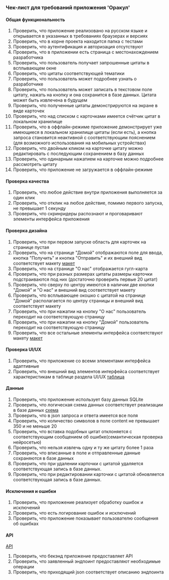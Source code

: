 ### Чек-лист для требований приложения 'Оракул'

#### Общая функциональность

1. Проверить, что приложение реализовано на русском языке и открывается в указанных в требованиях 
браузерах и версиях
2. Проверить, что в корне проекта находится папка с тестами
3. Проверить, что аутентификация и авторизация отсутствуют
4. Проверить, что в приложении есть страница с местонахождением разработчика
5. Проверить, что пользователь получает запрошенные цитаты в всплывающем окне
6. Проверить, что цитаты соответствующей тематики
7. Проверить, что пользователь может подробнее узнать о разработчике
8. Проверить, что пользователь может записать в текстовом поле цитату, нажать на кнопку и она сохранится в базе данных. 
Цитата может быть извлечена в будущем
9. Проверить, что полученные цитаты демонстрируются на экране в виде карточек
10. Проверить, что над списком с карточками  имеется счётчик цитат в локальном хранилище 
11. Проверить, что в оффлайн-режиме приложение демонстрирует уже имеющиеся в локальном
хранилище цитаты (если есть), а кнопка запроса становится неактивной с соответствующим пояснением
(для возможного использования на мобильных устройствах) 
12. Проверить, что двойным кликом на карточке цитату можно редактировать с последующим сохранением в базу данных
13. Проверить, что одинарным нажатием на карточке можно подробнее рассмотреть цитату 
14. Проверить, что приложение не загружается в оффлайн-режиме

#### Проверка качества

1. Проверить, что любое действие внутри приложения выполняется за один клик
2. Проверить, что отклик на любое действие, помимо первого запуска, не превышает 1 секунду
3. Проверить, что скринридеры распознают и проговаривают элементы интерфейса приложения

#### Проверка дизайна

1. Проверить, что при первом запуске область для карточек на странице пустая
2. Проверить, что на странице "Домой" отображаются поле для ввода, кнопка "Получить"
и кнопка "Отправить" и их внешний вид соответствует макету 
[макет](requirements-specification-testing.md#98-макет)
3. Проверить, что на странице "О нас" отображается гугл-карта
4. Проверить, что при разных размерах цитаты размеры карточки подстраиваются под них (достаточно проверить первые 20 цитат) 
5. Проверить, что сверху по центру имеются в наличии две кнопки "Домой" и "О нас" и внешний вид соответствует макету
6. Проверить, что всплывающее окошко с цитатой на странице "Домой" располагается по центру страницы и внешний вид соответствует макету
7. Проверить, что при нажатии на кнопку "О нас" пользователь переходит на соответствующую страницу
8. Проверить, что при нажатии на кнопку "Домой" пользователь переходит на соответствующую страницу
9. Проверить, что все остальные элементы интерфейса соответствуют макету 
[макет](requirements-specification-testing.md#98-макет)

#### Проверка UI/UX

1. Проверить, что приложение со всеми элементами интерфейса адаптивные 
2. Проверить, что внешний вид элементов интерфейса соответствует характеристикам в таблице раздела UI/UX
[таблица](requirements-specification-testing.md#94-ui-и-ux)

#### Данные
1. Проверить, что приложение использует базу данных SQLite 
2. Проверить, что логическая схема данных соответствует реализации в базе данных
[схема](requirements-specification-testing.md#107-логическая-модель-базы-данных)
3. Проверить, что в json запроса и ответа имеется все поля
4. Проверить, что количество символов в поле content не превышает 350 и не меньше 20
5. Проверить, что вставка подобных цитат отклоняется с соответствующим сообщением об ошибке(семантическая проверка нейросетью)
6. Проверить, что нельзя извлечь одну и ту же цитату более 1 раза
7. Проверить, что вписанные в поле и отправленные данные сохраняются в базе данных
8. Проверить, что при удалении карточки с цитатой удаляется соответствующая запись в базе данных. 
9. Проверить, что при редактировании карточки с цитатой обновляется соответствующая запись в базе данных. 

#### Исключения и ошибки
 
1. Проверить, что приложение реализует обработку  ошибок и исключений  
2. Проверить, что есть логирование ошибок и исключений
3. Проверить, что приложение показывает пользователю сообщения об ошибках

#### API

[API](requirements-specification-testing.md#104-api-и-эндпоинты)

1. Проверить, что бекэнд приложение предоставляет API
2. Проверить, что заявленный эндпоинт предоставляют необходимые операции
3. Проверить, что приходящий json соответствует описанию эндпоинта

